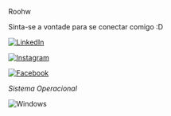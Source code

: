 Roohw

Sinta-se a vontade para se conectar comigo :D

[![LinkedIn](https://img.shields.io/badge/LinkedIn-0077B5?style=for-the-badge&logo=linkedin&logoColor=white)](https://www.linkedin.com/in/rodrigo-wolter-91902324a/)

[![Instagram](https://img.shields.io/badge/-Instagram-%23E4405F?style=for-the-badge&logo=instagram&logoColor=white)](https://www.instagram.com/rodrigo.wolter/)

[![Facebook](https://img.shields.io/badge/Facebook-1877F2?style=for-the-badge&logo=facebook&logoColor=white)](https://www.facebook.com/rodrigo.wolter)

*Sistema Operacional*

![Windows](https://img.shields.io/badge/Windows-000?style=for-the-badge&logo=windows&logoColor=2CA5E0)
